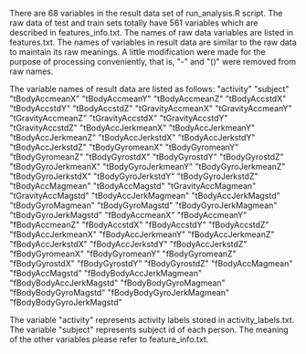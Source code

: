 There are 68 variables in the result data set of run_analysis.R script.
The raw data of test and train sets totally have 561 variables which are described in features_info.txt.
The names of raw data variables are listed in features.txt.
The names of variables in result data are similar to the raw data to maintain its raw meanings.
A little modification were made for the purpose of processing conveniently, that is, "-" and "()" were removed from raw names.

The variable names of result data are listed as follows:
"activity"
"subject" 
"tBodyAccmeanX" 
"tBodyAccmeanY" 
"tBodyAccmeanZ" 
"tBodyAccstdX" 
"tBodyAccstdY" 
"tBodyAccstdZ" 
"tGravityAccmeanX" 
"tGravityAccmeanY" 
"tGravityAccmeanZ" 
"tGravityAccstdX" 
"tGravityAccstdY" 
"tGravityAccstdZ" 
"tBodyAccJerkmeanX" 
"tBodyAccJerkmeanY" 
"tBodyAccJerkmeanZ" 
"tBodyAccJerkstdX" 
"tBodyAccJerkstdY" 
"tBodyAccJerkstdZ" 
"tBodyGyromeanX" 
"tBodyGyromeanY" 
"tBodyGyromeanZ" 
"tBodyGyrostdX" 
"tBodyGyrostdY" 
"tBodyGyrostdZ" 
"tBodyGyroJerkmeanX" 
"tBodyGyroJerkmeanY" 
"tBodyGyroJerkmeanZ" 
"tBodyGyroJerkstdX" 
"tBodyGyroJerkstdY" 
"tBodyGyroJerkstdZ" 
"tBodyAccMagmean" 
"tBodyAccMagstd" 
"tGravityAccMagmean" 
"tGravityAccMagstd" 
"tBodyAccJerkMagmean" 
"tBodyAccJerkMagstd" 
"tBodyGyroMagmean" 
"tBodyGyroMagstd" 
"tBodyGyroJerkMagmean" 
"tBodyGyroJerkMagstd" 
"fBodyAccmeanX" 
"fBodyAccmeanY" 
"fBodyAccmeanZ" 
"fBodyAccstdX" 
"fBodyAccstdY" 
"fBodyAccstdZ" 
"fBodyAccJerkmeanX" 
"fBodyAccJerkmeanY" 
"fBodyAccJerkmeanZ" 
"fBodyAccJerkstdX" 
"fBodyAccJerkstdY" 
"fBodyAccJerkstdZ" 
"fBodyGyromeanX" 
"fBodyGyromeanY" 
"fBodyGyromeanZ" 
"fBodyGyrostdX" 
"fBodyGyrostdY" 
"fBodyGyrostdZ" 
"fBodyAccMagmean" 
"fBodyAccMagstd" 
"fBodyBodyAccJerkMagmean" 
"fBodyBodyAccJerkMagstd" 
"fBodyBodyGyroMagmean" 
"fBodyBodyGyroMagstd" 
"fBodyBodyGyroJerkMagmean" 
"fBodyBodyGyroJerkMagstd"

The variable "activity" represents activity labels stored in activity_labels.txt.
The variable "subject" represents subject id of each person.
The meaning of the other variables please refer to feature_info.txt.



